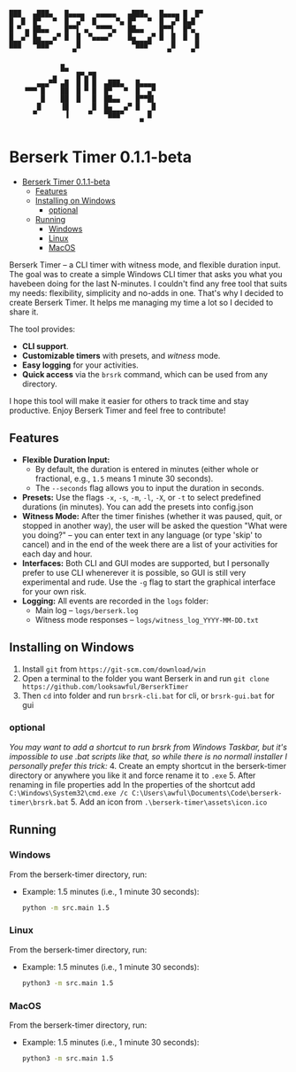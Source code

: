 ```
███   ▄███▄   █▄▄▄▄   ▄▄▄▄▄   ▄███▄   █▄▄▄▄ █  █▀
█  █  █▀   ▀  █  ▄▀  █     ▀▄ █▀   ▀  █  ▄▀ █▄█
█ ▀ ▄ ██▄▄    █▀▀▌ ▄  ▀▀▀▀▄   ██▄▄    █▀▀▌  █▀▄
█  ▄▀ █▄   ▄▀ █  █  ▀▄▄▄▄▀    █▄   ▄▀ █  █  █  █
███   ▀███▀      █             ▀███▀     █     █
                ▀                       ▀     ▀

             █▄
           ▄     █▀▄▀█
       ▄▄▄▀▀ ▄█  █ █ █  ▄███▄   █▄▄▄▄
    ▀▀▀ █    ██  █ ▀ █  █▀   ▀  █  ▄▀
        █    ██  █   █  ██▄▄    █▀▀█▌
       █     ▐█      █  █▄   ▄▀ █   █
      ▀       ▐     ▀   ▀███▀      █
                                 ▀

```

# Berserk Timer 0.1.1-beta

- [Berserk Timer 0.1.1-beta](#berserk-timer-011-beta)
  - [Features](#features)
  - [Installing on Windows](#installing-on-windows)
    - [optional](#optional)
  - [Running](#running)
    - [Windows](#windows)
    - [Linux](#linux)
    - [MacOS](#macos)


Berserk Timer – a CLI timer with witness mode, and flexible duration input.
The goal was to create a simple Windows CLI timer that asks you what you havebeen doing for the last N-minutes. I couldn't find any free tool that suits my needs: flexibility, simplicity and no-adds in one. That's why I decided to create Berserk Timer. It helps me managing my time a lot so I decided to share it.

The tool provides:

- **CLI support**.
- **Customizable timers** with presets, and _witness_ mode.
- **Easy logging** for your activities.
- **Quick access** via the `brsrk` command, which can be used from any directory.

I hope this tool will make it easier for others to track time and stay productive. Enjoy Berserk Timer and feel free to contribute!

## Features

- **Flexible Duration Input:**
  - By default, the duration is entered in minutes (either whole or fractional, e.g., `1.5` means 1 minute 30 seconds).
  - The `--seconds` flag allows you to input the duration in seconds.
- **Presets:**
  Use the flags `-x`, `-s`, `-m`, `-l`, `-X`, or `-t` to select predefined durations (in minutes). You can add the presets into config.json
- **Witness Mode:**
  After the timer finishes (whether it was paused, quit, or stopped in another way), the user will be asked the question "What were you doing?" – you can enter text in any language (or type 'skip' to cancel) and in the end of the week there are a list of your activities for each day and hour.
- **Interfaces:**
  Both CLI and GUI modes are supported, but I personally prefer to use CLI whenerever it is possible, so GUI is still very experimental and rude. Use the `-g` flag to start the graphical interface for your own risk.
- **Logging:**
  All events are recorded in the `logs` folder:
  - Main log – `logs/berserk.log`
  - Witness mode responses – `logs/witness_log_YYYY-MM-DD.txt`

## Installing on Windows

1. Install `git` from `https://git-scm.com/download/win`
2. Open a terminal to the folder you want Berserk in and run
`git clone https://github.com/looksawful/BerserkTimer`
3. Then `cd` into folder and run `brsrk-cli.bat` for cli, or `brsrk-gui.bat` for gui

### optional
_You may want to add a shortcut to run brsrk from Windows Taskbar, but it's impossible to use .bat scripts like that, so while there is no normall installer I personally prefer this trick:_
4. Create an empty shortcut in the berserk-timer directory or anywhere you like it and force rename it to `.exe` 
5. After renaming in file properties add In the properties of the shortcut add `C:\Windows\System32\cmd.exe /c C:\Users\awful\Documents\Code\berserk-timer\brsrk.bat`
5. Add an icon from `.\berserk-timer\assets\icon.ico`
 
## Running

### Windows

From the berserk-timer directory, run:

- Example: 1.5 minutes (i.e., 1 minute 30 seconds):

  ```cmd
  python -m src.main 1.5
  ```

### Linux

From the berserk-timer directory, run:

- Example: 1.5 minutes (i.e., 1 minute 30 seconds):

  ```bash
  python3 -m src.main 1.5
  ```

### MacOS
From the berserk-timer directory, run:

- Example: 1.5 minutes (i.e., 1 minute 30 seconds):

  ```bash
  python3 -m src.main 1.5
  ```
